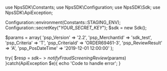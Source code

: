 use NpsSDK\Constants;
use NpsSDK\Configuration;
use NpsSDK\Sdk;
use NpsSDK\ApiException;

Configuration::environment(Constants::STAGING_ENV);
Configuration::secretKey("_YOUR_SECRET_KEY_");
$sdk = new Sdk();

$params = array(
    'psp_Version' => '2.2',
    'psp_MerchantId' => 'sdk_test',
    'psp_Criteria' => 'T',
    'psp_CriteriaId' => 'ORDER69461-3',
    'psp_ReviewResult' => 'A',
    'psp_PosDateTime' => '2019-12-01 12:00:00'
);

try{ 
    $resp = $sdk->notifyFraudScreeningReview($params) 
}catch(ApiException $e){ 
    echo 'Code to handle error'; 
} 
